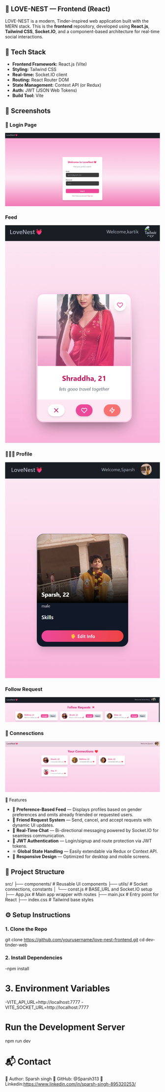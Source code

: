 ## 💖 LOVE-NEST — Frontend (React)

LOVE-NEST is a modern, Tinder-inspired web application built with the MERN stack. This is the **frontend** repository, developed using **React.js**, **Tailwind CSS**, **Socket.IO**, and a component-based architecture for real-time social interactions.

## 🧱 Tech Stack

- **Frontend Framework:** React.js (Vite)
- **Styling:** Tailwind CSS
- **Real-time:** Socket.IO client
- **Routing:** React Router DOM
- **State Management:** Context API (or Redux)
- **Auth:** JWT (JSON Web Tokens)
- **Build Tool:** Vite

## 📸 Screenshots

### 🔐 Login Page

![Login Page](./src/asset/screenshot/Login.png)

### Feed

![Feed](./src/asset/screenshot/Feed.png)

### 🧑‍🤝‍🧑 Profile

![Profile ](./src/asset/screenshot/profile.png)

### Follow Request

![Request ](./src/asset/screenshot/Folllow-req.png)

### 🧑 Connesctions

![Connections ](./src/asset/screenshot/Connections.png)

🚀 Features

- 🎯 **Preference-Based Feed** — Displays profiles based on gender preferences and omits already friended or requested users.
- 💌 **Friend Request System** — Send, cancel, and accept requests with dynamic UI updates.
- 💬 **Real-Time Chat** — Bi-directional messaging powered by Socket.IO for seamless communication.
- 🔐 **JWT Authentication** — Login/signup and route protection via JWT tokens.
- ⚛️ **Global State Handling** — Easily extendable via Redux or Context API.
- 📱 **Responsive Design** — Optimized for desktop and mobile screens.

## 📁 Project Structure

src/
├── components/ # Reusable UI components
├── utils/ # Socket connections, constants
│ └── const.js # BASE_URL and Socket.IO setup
├── App.jsx # Main app wrapper with routes
├── main.jsx # Entry point for React
├── index.css # Tailwind base styles

## ⚙️ Setup Instructions

### 1. Clone the Repo

git clone https://github.com/yourusername/love-nest-frontend.git
cd dev-tinder-web

### 2. Install Dependencies

-npm install

# 3. Environment Variables

-VITE_API_URL=http://localhost:7777
-VITE_SOCKET_URL=http://localhost:7777

# Run the Development Server

npm run dev

# 📬 Contact

👤 Author: Sparsh singh
🔗 GitHub: @Sparsh313
🔗 Linkedin:https://www.linkedin.com/in/sparsh-singh-895320253/

